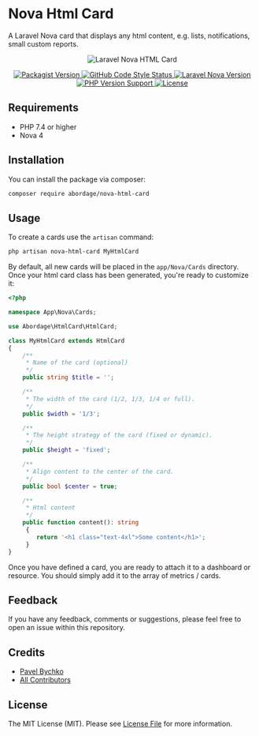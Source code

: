# Nova Html Card

A Laravel Nova card that displays any html content, e.g. lists, notifications, small custom reports.

<p style="text-align: center;" align="center">
<img alt="Laravel Nova HTML Card" src="https://github.com/abordage/nova-html-card/blob/master/docs/images/abordage-nova-html-card.png?raw=true">
</p>


<p style="text-align: center;" align="center">

<a href="https://packagist.org/packages/abordage/nova-html-card" title="Packagist version">
    <img alt="Packagist Version" src="https://img.shields.io/packagist/v/abordage/nova-html-card">
</a>

<a href="https://github.com/abordage/nova-html-card/actions/workflows/php-cs-fixer.yml" title="GitHub Code Style Status">
    <img alt="GitHub Code Style Status" src="https://img.shields.io/github/workflow/status/abordage/nova-html-card/PHP%20CS%20Fixer?label=code%20style">
</a>

<a href="https://nova.laravel.com/docs/4.0/" title="Laravel Nova Version">
    <img alt="Laravel Nova Version" src="https://img.shields.io/badge/laravel%20nova-4.0-1DA5E7">
</a>

<a href="https://www.php.net/" title="PHP version">
    <img alt="PHP Version Support" src="https://img.shields.io/packagist/php-v/abordage/nova-html-card">
</a>

<a href="https://github.com/abordage/nova-html-card/blob/master/LICENSE.md" title="License">
    <img alt="License" src="https://img.shields.io/github/license/abordage/nova-html-card">
</a>


</p>

## Requirements
- PHP 7.4 or higher
- Nova 4

## Installation

You can install the package via composer:

```bash
composer require abordage/nova-html-card
```

## Usage

To create a cards use the `artisan` command:

```bash
php artisan nova-html-card MyHtmlCard
```
By default, all new cards will be placed in the `app/Nova/Cards` directory. Once your html card class has been generated, 
you're ready to customize it:

```php
<?php

namespace App\Nova\Cards;

use Abordage\HtmlCard\HtmlCard;

class MyHtmlCard extends HtmlCard
{
    /**
     * Name of the card (optional)
     */
    public string $title = '';

    /**
     * The width of the card (1/2, 1/3, 1/4 or full).
     */
    public $width = '1/3';

    /**
     * The height strategy of the card (fixed or dynamic).
     */
    public $height = 'fixed';

    /**
     * Align content to the center of the card.
     */
    public bool $center = true;

    /**
     * Html content
     */
    public function content(): string
     {
        return '<h1 class="text-4xl">Some content</h1>';
     }
}

```

Once you have defined a card, you are ready to attach it to a dashboard or resource. You should simply add it to the array of metrics / cards.


## Feedback
If you have any feedback, comments or suggestions, please feel free to open an issue within this repository.

## Credits

- [Pavel Bychko](https://github.com/abordage)
- [All Contributors](../../contributors)

## License

The MIT License (MIT). Please see [License File](LICENSE.md) for more information.
